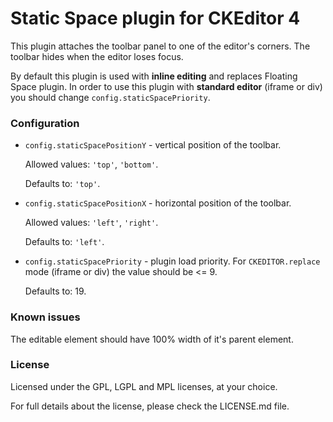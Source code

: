 # Static Space plugin for CKEditor 4

This plugin attaches the toolbar panel to one of the editor's corners. The toolbar hides when the editor loses focus.

By default this plugin is used with **inline editing** and replaces Floating Space plugin. In order to use this plugin with **standard editor** (iframe or div) you should change `config.staticSpacePriority`.

### Configuration

* `config.staticSpacePositionY` - vertical position of the toolbar. 

  Allowed values: `'top'`, `'bottom'`. 

  Defaults to: `'top'`.
* `config.staticSpacePositionX` - horizontal position of the toolbar. 

  Allowed values: `'left'`, `'right'`. 

  Defaults to: `'left'`.
* `config.staticSpacePriority` - plugin load priority. For `CKEDITOR.replace` mode (iframe or div) the value should be <= 9. 

  Defaults to: 19.
  
### Known issues

The editable element should have 100% width of it's parent element.

### License

Licensed under the GPL, LGPL and MPL licenses, at your choice.

For full details about the license, please check the LICENSE.md file.
